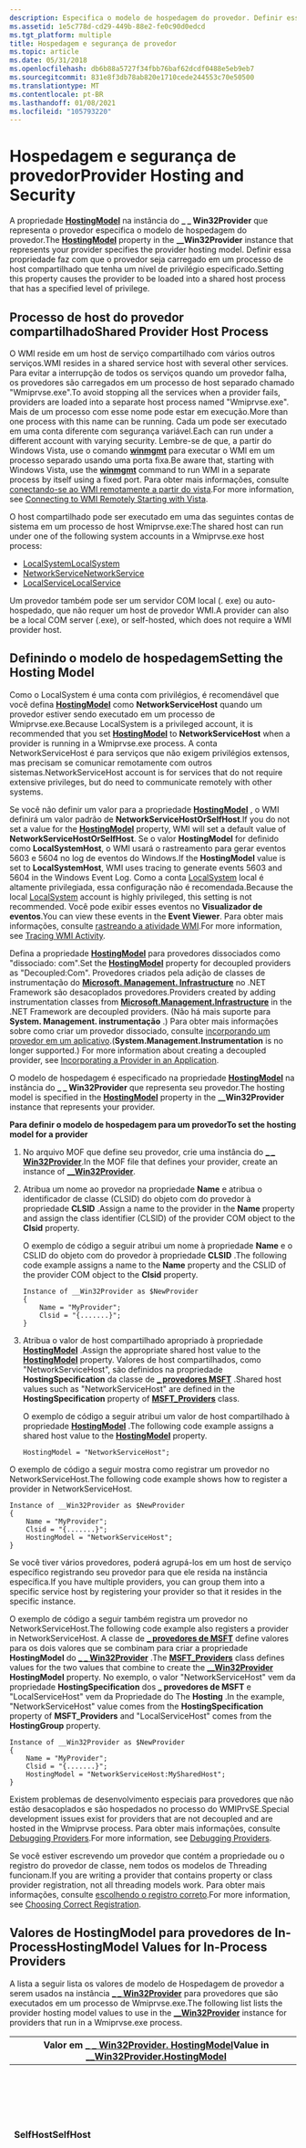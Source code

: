 ```yaml
---
description: Especifica o modelo de hospedagem do provedor. Definir essa propriedade faz com que o provedor seja carregado em um processo de host compartilhado que tenha um nível de privilégio especificado.
ms.assetid: 1e5c778d-cd29-449b-88e2-fe0c90d0edcd
ms.tgt_platform: multiple
title: Hospedagem e segurança de provedor
ms.topic: article
ms.date: 05/31/2018
ms.openlocfilehash: db6b88a5727f34fbb76baf62dcdf0488e5eb9eb7
ms.sourcegitcommit: 831e8f3db78ab820e1710cede244553c70e50500
ms.translationtype: MT
ms.contentlocale: pt-BR
ms.lasthandoff: 01/08/2021
ms.locfileid: "105793220"
---
```

# <a name="provider-hosting-and-security"></a><span data-ttu-id="3826f-104">Hospedagem e segurança de provedor</span><span class="sxs-lookup"><span data-stu-id="3826f-104">Provider Hosting and Security</span></span>

<span data-ttu-id="3826f-105">A propriedade [**HostingModel**](--win32provider.md) na instância do **\_ \_ Win32Provider** que representa o provedor especifica o modelo de hospedagem do provedor.</span><span class="sxs-lookup"><span data-stu-id="3826f-105">The [**HostingModel**](--win32provider.md) property in the **\_\_Win32Provider** instance that represents your provider specifies the provider hosting model.</span></span> <span data-ttu-id="3826f-106">Definir essa propriedade faz com que o provedor seja carregado em um processo de host compartilhado que tenha um nível de privilégio especificado.</span><span class="sxs-lookup"><span data-stu-id="3826f-106">Setting this property causes the provider to be loaded into a shared host process that has a specified level of privilege.</span></span>

## <a name="shared-provider-host-process"></a><span data-ttu-id="3826f-107">Processo de host do provedor compartilhado</span><span class="sxs-lookup"><span data-stu-id="3826f-107">Shared Provider Host Process</span></span>

<span data-ttu-id="3826f-108">O WMI reside em um host de serviço compartilhado com vários outros serviços.</span><span class="sxs-lookup"><span data-stu-id="3826f-108">WMI resides in a shared service host with several other services.</span></span> <span data-ttu-id="3826f-109">Para evitar a interrupção de todos os serviços quando um provedor falha, os provedores são carregados em um processo de host separado chamado "Wmiprvse.exe".</span><span class="sxs-lookup"><span data-stu-id="3826f-109">To avoid stopping all the services when a provider fails, providers are loaded into a separate host process named "Wmiprvse.exe".</span></span> <span data-ttu-id="3826f-110">Mais de um processo com esse nome pode estar em execução.</span><span class="sxs-lookup"><span data-stu-id="3826f-110">More than one process with this name can be running.</span></span> <span data-ttu-id="3826f-111">Cada um pode ser executado em uma conta diferente com segurança variável.</span><span class="sxs-lookup"><span data-stu-id="3826f-111">Each can run under a different account with varying security.</span></span> <span data-ttu-id="3826f-112">Lembre-se de que, a partir do Windows Vista, use o comando [**winmgmt**](winmgmt.md) para executar o WMI em um processo separado usando uma porta fixa.</span><span class="sxs-lookup"><span data-stu-id="3826f-112">Be aware that, starting with Windows Vista, use the [**winmgmt**](winmgmt.md) command to run WMI in a separate process by itself using a fixed port.</span></span> <span data-ttu-id="3826f-113">Para obter mais informações, consulte [conectando-se ao WMI remotamente a partir do vista](connecting-to-wmi-remotely-starting-with-vista.md).</span><span class="sxs-lookup"><span data-stu-id="3826f-113">For more information, see [Connecting to WMI Remotely Starting with Vista](connecting-to-wmi-remotely-starting-with-vista.md).</span></span>

<span data-ttu-id="3826f-114">O host compartilhado pode ser executado em uma das seguintes contas de sistema em um processo de host Wmiprvse.exe:</span><span class="sxs-lookup"><span data-stu-id="3826f-114">The shared host can run under one of the following system accounts in a Wmiprvse.exe host process:</span></span>

-   [<span data-ttu-id="3826f-115">LocalSystem</span><span class="sxs-lookup"><span data-stu-id="3826f-115">LocalSystem</span></span>](/windows/desktop/Services/localsystem-account)
-   [<span data-ttu-id="3826f-116">NetworkService</span><span class="sxs-lookup"><span data-stu-id="3826f-116">NetworkService</span></span>](/windows/desktop/Services/networkservice-account)
-   [<span data-ttu-id="3826f-117">LocalService</span><span class="sxs-lookup"><span data-stu-id="3826f-117">LocalService</span></span>](/windows/desktop/Services/localservice-account)

<span data-ttu-id="3826f-118">Um provedor também pode ser um servidor COM local (. exe) ou auto-hospedado, que não requer um host de provedor WMI.</span><span class="sxs-lookup"><span data-stu-id="3826f-118">A provider can also be a local COM server (.exe), or self-hosted, which does not require a WMI provider host.</span></span>

## <a name="setting-the-hosting-model"></a><span data-ttu-id="3826f-119">Definindo o modelo de hospedagem</span><span class="sxs-lookup"><span data-stu-id="3826f-119">Setting the Hosting Model</span></span>

<span data-ttu-id="3826f-120">Como o LocalSystem é uma conta com privilégios, é recomendável que você defina [**HostingModel**](--win32provider.md) como **NetworkServiceHost** quando um provedor estiver sendo executado em um processo de Wmiprvse.exe.</span><span class="sxs-lookup"><span data-stu-id="3826f-120">Because LocalSystem is a privileged account, it is recommended that you set [**HostingModel**](--win32provider.md) to **NetworkServiceHost** when a provider is running in a Wmiprvse.exe process.</span></span> <span data-ttu-id="3826f-121">A conta NetworkServiceHost é para serviços que não exigem privilégios extensos, mas precisam se comunicar remotamente com outros sistemas.</span><span class="sxs-lookup"><span data-stu-id="3826f-121">NetworkServiceHost account is for services that do not require extensive privileges, but do need to communicate remotely with other systems.</span></span>

<span data-ttu-id="3826f-122">Se você não definir um valor para a propriedade [**HostingModel**](--win32provider.md) , o WMI definirá um valor padrão de **NetworkServiceHostOrSelfHost**.</span><span class="sxs-lookup"><span data-stu-id="3826f-122">If you do not set a value for the [**HostingModel**](--win32provider.md) property, WMI will set a default value of **NetworkServiceHostOrSelfHost**.</span></span> <span data-ttu-id="3826f-123">Se o valor **HostingModel** for definido como **LocalSystemHost**, o WMI usará o rastreamento para gerar eventos 5603 e 5604 no log de eventos do Windows.</span><span class="sxs-lookup"><span data-stu-id="3826f-123">If the **HostingModel** value is set to **LocalSystemHost**, WMI uses tracing to generate events 5603 and 5604 in the Windows Event Log.</span></span> <span data-ttu-id="3826f-124">Como a conta [LocalSystem](/windows/desktop/Services/localsystem-account) local é altamente privilegiada, essa configuração não é recomendada.</span><span class="sxs-lookup"><span data-stu-id="3826f-124">Because the local [LocalSystem](/windows/desktop/Services/localsystem-account) account is highly privileged, this setting is not recommended.</span></span> <span data-ttu-id="3826f-125">Você pode exibir esses eventos no **Visualizador de eventos**.</span><span class="sxs-lookup"><span data-stu-id="3826f-125">You can view these events in the **Event Viewer**.</span></span> <span data-ttu-id="3826f-126">Para obter mais informações, consulte [rastreando a atividade WMI](tracing-wmi-activity.md).</span><span class="sxs-lookup"><span data-stu-id="3826f-126">For more information, see [Tracing WMI Activity](tracing-wmi-activity.md).</span></span>

<span data-ttu-id="3826f-127">Defina a propriedade [**HostingModel**](--win32provider.md) para provedores dissociados como "dissociado: com".</span><span class="sxs-lookup"><span data-stu-id="3826f-127">Set the [**HostingModel**](--win32provider.md) property for decoupled providers as "Decoupled:Com".</span></span> <span data-ttu-id="3826f-128">Provedores criados pela adição de classes de instrumentação do [**Microsoft. Management. Infrastructure**](/previous-versions//hh872326(v=vs.85)) no .NET Framework são desacoplados provedores.</span><span class="sxs-lookup"><span data-stu-id="3826f-128">Providers created by adding instrumentation classes from [**Microsoft.Management.Infrastructure**](/previous-versions//hh872326(v=vs.85)) in the .NET Framework are decoupled providers.</span></span> <span data-ttu-id="3826f-129">(Não há mais suporte para **System. Management. instrumentação** .) Para obter mais informações sobre como criar um provedor dissociado, consulte [incorporando um provedor em um aplicativo](incorporating-a-provider-in-an-application.md).</span><span class="sxs-lookup"><span data-stu-id="3826f-129">(**System.Management.Instrumentation** is no longer supported.) For more information about creating a decoupled provider, see [Incorporating a Provider in an Application](incorporating-a-provider-in-an-application.md).</span></span>

<span data-ttu-id="3826f-130">O modelo de hospedagem é especificado na propriedade [**HostingModel**](--win32provider.md) na instância do **\_ \_ Win32Provider** que representa seu provedor.</span><span class="sxs-lookup"><span data-stu-id="3826f-130">The hosting model is specified in the [**HostingModel**](--win32provider.md) property in the **\_\_Win32Provider** instance that represents your provider.</span></span>

<span data-ttu-id="3826f-131">**Para definir o modelo de hospedagem para um provedor**</span><span class="sxs-lookup"><span data-stu-id="3826f-131">**To set the hosting model for a provider**</span></span>

1.  <span data-ttu-id="3826f-132">No arquivo MOF que define seu provedor, crie uma instância do [**\_ \_ Win32Provider**](--win32provider.md).</span><span class="sxs-lookup"><span data-stu-id="3826f-132">In the MOF file that defines your provider, create an instance of [**\_\_Win32Provider**](--win32provider.md).</span></span>
2.  <span data-ttu-id="3826f-133">Atribua um nome ao provedor na propriedade **Name** e atribua o identificador de classe (CLSID) do objeto com do provedor à propriedade **CLSID** .</span><span class="sxs-lookup"><span data-stu-id="3826f-133">Assign a name to the provider in the **Name** property and assign the class identifier (CLSID) of the provider COM object to the **Clsid** property.</span></span>

    <span data-ttu-id="3826f-134">O exemplo de código a seguir atribui um nome à propriedade **Name** e o CSLID do objeto com do provedor à propriedade **CLSID** .</span><span class="sxs-lookup"><span data-stu-id="3826f-134">The following code example assigns a name to the **Name** property and the CSLID of the provider COM object to the **Clsid** property.</span></span>

    ``` syntax
    Instance of __Win32Provider as $NewProvider
    {
        Name = "MyProvider";
        Clsid = "{.......}";
    }
    ```

3.  <span data-ttu-id="3826f-135">Atribua o valor de host compartilhado apropriado à propriedade [**HostingModel**](--win32provider.md) .</span><span class="sxs-lookup"><span data-stu-id="3826f-135">Assign the appropriate shared host value to the [**HostingModel**](--win32provider.md) property.</span></span> <span data-ttu-id="3826f-136">Valores de host compartilhados, como "NetworkServiceHost", são definidos na propriedade **HostingSpecification** da classe de [**\_ provedores MSFT**](/previous-versions/windows/desktop/wmisystemprov/msft-providers) .</span><span class="sxs-lookup"><span data-stu-id="3826f-136">Shared host values such as "NetworkServiceHost" are defined in the **HostingSpecification** property of [**MSFT\_Providers**](/previous-versions/windows/desktop/wmisystemprov/msft-providers) class.</span></span>

    <span data-ttu-id="3826f-137">O exemplo de código a seguir atribui um valor de host compartilhado à propriedade [**HostingModel**](--win32provider.md) .</span><span class="sxs-lookup"><span data-stu-id="3826f-137">The following code example assigns a shared host value to the [**HostingModel**](--win32provider.md) property.</span></span>

    ``` syntax
    HostingModel = "NetworkServiceHost";
    ```

<span data-ttu-id="3826f-138">O exemplo de código a seguir mostra como registrar um provedor no NetworkServiceHost.</span><span class="sxs-lookup"><span data-stu-id="3826f-138">The following code example shows how to register a provider in NetworkServiceHost.</span></span>

``` syntax
Instance of __Win32Provider as $NewProvider
{
    Name = "MyProvider";
    Clsid = "{.......}";
    HostingModel = "NetworkServiceHost";
}
```

<span data-ttu-id="3826f-139">Se você tiver vários provedores, poderá agrupá-los em um host de serviço específico registrando seu provedor para que ele resida na instância específica.</span><span class="sxs-lookup"><span data-stu-id="3826f-139">If you have multiple providers, you can group them into a specific service host by registering your provider so that it resides in the specific instance.</span></span>

<span data-ttu-id="3826f-140">O exemplo de código a seguir também registra um provedor no NetworkServiceHost.</span><span class="sxs-lookup"><span data-stu-id="3826f-140">The following code example also registers a provider in NetworkServiceHost.</span></span> <span data-ttu-id="3826f-141">A classe de [**\_ provedores de MSFT**](/previous-versions/windows/desktop/wmisystemprov/msft-providers) define valores para os dois valores que se combinam para criar a propriedade **HostingModel** do [**\_ \_ Win32Provider**](--win32provider.md) .</span><span class="sxs-lookup"><span data-stu-id="3826f-141">The [**MSFT\_Providers**](/previous-versions/windows/desktop/wmisystemprov/msft-providers) class defines values for the two values that combine to create the [**\_\_Win32Provider**](--win32provider.md) **HostingModel** property.</span></span> <span data-ttu-id="3826f-142">No exemplo, o valor "NetworkServiceHost" vem da propriedade **HostingSpecification** dos **\_ provedores de MSFT** e "LocalServiceHost" vem da Propriedade do The **Hosting** .</span><span class="sxs-lookup"><span data-stu-id="3826f-142">In the example, "NetworkServiceHost" value comes from the **HostingSpecification** property of **MSFT\_Providers** and "LocalServiceHost" comes from the **HostingGroup** property.</span></span>

``` syntax
Instance of __Win32Provider as $NewProvider
{
    Name = "MyProvider";
    Clsid = "{.......}";
    HostingModel = "NetworkServiceHost:MySharedHost";
}
```

<span data-ttu-id="3826f-143">Existem problemas de desenvolvimento especiais para provedores que não estão desacoplados e são hospedados no processo do WMIPrvSE.</span><span class="sxs-lookup"><span data-stu-id="3826f-143">Special development issues exist for providers that are not decoupled and are hosted in the Wmiprvse process.</span></span> <span data-ttu-id="3826f-144">Para obter mais informações, consulte [Debugging Providers](debugging-providers.md).</span><span class="sxs-lookup"><span data-stu-id="3826f-144">For more information, see [Debugging Providers](debugging-providers.md).</span></span>

<span data-ttu-id="3826f-145">Se você estiver escrevendo um provedor que contém a propriedade ou o registro do provedor de classe, nem todos os modelos de Threading funcionam.</span><span class="sxs-lookup"><span data-stu-id="3826f-145">If you are writing a provider that contains property or class provider registration, not all threading models work.</span></span> <span data-ttu-id="3826f-146">Para obter mais informações, consulte [escolhendo o registro correto](choosing-correct-registration.md).</span><span class="sxs-lookup"><span data-stu-id="3826f-146">For more information, see [Choosing Correct Registration](choosing-correct-registration.md).</span></span>

## <a name="hostingmodel-values-for-in-process-providers"></a><span data-ttu-id="3826f-147">Valores de HostingModel para provedores de In-Process</span><span class="sxs-lookup"><span data-stu-id="3826f-147">HostingModel Values for In-Process Providers</span></span>

<span data-ttu-id="3826f-148">A lista a seguir lista os valores de modelo de Hospedagem de provedor a serem usados na instância [**\_ \_ Win32Provider**](--win32provider.md) para provedores que são executados em um processo de Wmiprvse.exe.</span><span class="sxs-lookup"><span data-stu-id="3826f-148">The following list lists the provider hosting model values to use in the [**\_\_Win32Provider**](--win32provider.md) instance for providers that run in a Wmiprvse.exe process.</span></span>



| <span data-ttu-id="3826f-149">Valor em [ **\_ \_ Win32Provider. HostingModel**](--win32provider.md)</span><span class="sxs-lookup"><span data-stu-id="3826f-149">Value in [**\_\_Win32Provider.HostingModel**](--win32provider.md)</span></span> | <span data-ttu-id="3826f-150">Descrição</span><span class="sxs-lookup"><span data-stu-id="3826f-150">Description</span></span>                                                                                                                                                                                                                                                                                                                                                                                                                                                                                                                                                                                                                                                                                                                                       |
|--------------------------------------------------------------------|---------------------------------------------------------------------------------------------------------------------------------------------------------------------------------------------------------------------------------------------------------------------------------------------------------------------------------------------------------------------------------------------------------------------------------------------------------------------------------------------------------------------------------------------------------------------------------------------------------------------------------------------------------------------------------------------------------------------------------------------------|
| <span data-ttu-id="3826f-151">**SelfHost**</span><span class="sxs-lookup"><span data-stu-id="3826f-151">**SelfHost**</span></span>                                                       | <span data-ttu-id="3826f-152">O provedor é iniciado usando a implementação do servidor local em vez de em processo.</span><span class="sxs-lookup"><span data-stu-id="3826f-152">The provider starts using the local server implementation instead of in-process.</span></span> <span data-ttu-id="3826f-153">O contexto de segurança do processo no qual o provedor é executado determina o contexto de segurança do provedor.</span><span class="sxs-lookup"><span data-stu-id="3826f-153">The security context of the process in which the provider runs determines the provider security context.</span></span>                                                                                                                                                                                                                                                                                                                                                                                                                                                                                                                                                         |
| <span data-ttu-id="3826f-154">**LocalSystemHost**</span><span class="sxs-lookup"><span data-stu-id="3826f-154">**LocalSystemHost**</span></span>                                                | <span data-ttu-id="3826f-155">O provedor, se implementado como em processo, é carregado em um host de provedor compartilhado em execução no contexto [LocalSystem](/windows/desktop/Services/localsystem-account) .</span><span class="sxs-lookup"><span data-stu-id="3826f-155">The provider, if implemented as in-process, is loaded into a shared provider host running under [LocalSystem](/windows/desktop/Services/localsystem-account) context.</span></span> <span data-ttu-id="3826f-156">A partir do Windows Vista, o **LocalSystemHost** não será mais o modelo de hospedagem padrão se o [**HostingModel**](--win32provider.md) de um provedor WMI (**\_ \_ Win32Provider**.\*\*\*\* A Propriedade HostingModel) não está especificada.</span><span class="sxs-lookup"><span data-stu-id="3826f-156">Starting with Windows Vista, **LocalSystemHost** is no longer the default hosting model if the [**HostingModel**](--win32provider.md) of a WMI provider (**\_\_Win32Provider**.**HostingModel** property) is unspecified.</span></span> <span data-ttu-id="3826f-157">Para obter mais informações, consulte [segurança dos modelos de hospedagem](#provider-hosting-and-security).</span><span class="sxs-lookup"><span data-stu-id="3826f-157">For more information, see [Security of Hosting Models](#provider-hosting-and-security).</span></span>                                                                                                                                                                                                                                                                               |
| <span data-ttu-id="3826f-158">**LocalSystemHostOrSelfHost**</span><span class="sxs-lookup"><span data-stu-id="3826f-158">**LocalSystemHostOrSelfHost**</span></span>                                      | <span data-ttu-id="3826f-159">O provedor é auto-hospedado ou carregado no processo de Wmiprvse.exe em execução na conta [LocalSystem](/windows/desktop/Services/localsystem-account) .</span><span class="sxs-lookup"><span data-stu-id="3826f-159">The provider is self-hosted or loaded into the Wmiprvse.exe process running under the [LocalSystem](/windows/desktop/Services/localsystem-account) account.</span></span> <span data-ttu-id="3826f-160">Como o LocalSystem é uma conta altamente privilegiada, uma entrada é gerada no log de eventos do NT de segurança para notificar os administradores sobre um provedor em execução nesse status confiável.</span><span class="sxs-lookup"><span data-stu-id="3826f-160">Because LocalSystem is a highly privileged account, an entry is generated in the Security NT Event Log to notify administrators of a provider running in this trusted status.</span></span>                                                                                                                                                                                                                                                                                                                                                                                                                              |
| <span data-ttu-id="3826f-161">**NetworkServiceHost**</span><span class="sxs-lookup"><span data-stu-id="3826f-161">**NetworkServiceHost**</span></span>                                             | <span data-ttu-id="3826f-162">O provedor, se implementado como em processo, é carregado no processo de Wmiprvse.exe em execução na conta [NetworkService](/windows/desktop/Services/networkservice-account) .</span><span class="sxs-lookup"><span data-stu-id="3826f-162">The provider, if implemented as in-process, is loaded into the Wmiprvse.exe process running under [NetworkService](/windows/desktop/Services/networkservice-account) account.</span></span> <span data-ttu-id="3826f-163">A partir do Windows Vista, esse é o modelo de hospedagem padrão se o [**HostingModel**](--win32provider.md) de um provedor WMI (**\_ \_ Win32Provider**.\*\*\*\* A Propriedade HostingModel) não está especificada.</span><span class="sxs-lookup"><span data-stu-id="3826f-163">Starting with Windows Vista, this is the default hosting model if the [**HostingModel**](--win32provider.md) of a WMI provider (**\_\_Win32Provider**.**HostingModel** property) is unspecified.</span></span> <span data-ttu-id="3826f-164">Para obter mais informações, consulte [segurança dos modelos de hospedagem](#provider-hosting-and-security).</span><span class="sxs-lookup"><span data-stu-id="3826f-164">For more information, see [Security of Hosting Models](#provider-hosting-and-security).</span></span><br/> <span data-ttu-id="3826f-165">O **NetworkServiceHost** tem privilégios limitados e, portanto, reduz a possibilidade de um ataque de elevação de privilégio.</span><span class="sxs-lookup"><span data-stu-id="3826f-165">**NetworkServiceHost** has limited privileges and therefore reduces the possibility of an elevation of privilege attack.</span></span> <span data-ttu-id="3826f-166">Se o provedor operar apenas no computador local, defina a propriedade [**HostingModel**](--win32provider.md) como **LocalServiceHost**.</span><span class="sxs-lookup"><span data-stu-id="3826f-166">If the provider only operates within the local computer, then set the [**HostingModel**](--win32provider.md) property to **LocalServiceHost**.</span></span><br/> |
| <span data-ttu-id="3826f-167">**NetworkServiceHostOrSelfHost**</span><span class="sxs-lookup"><span data-stu-id="3826f-167">**NetworkServiceHostOrSelfHost**</span></span>                                   | <span data-ttu-id="3826f-168">O provedor é auto-hospedado ou carregado no processo de WmiPrvse.exe em execução na conta [NetworkService](/windows/desktop/Services/networkservice-account) .</span><span class="sxs-lookup"><span data-stu-id="3826f-168">The provider is self-hosted or loaded into the WmiPrvse.exe process running under the [NetworkService](/windows/desktop/Services/networkservice-account) account.</span></span> <span data-ttu-id="3826f-169">**NetworkServiceHostOrSelfHost** é a configuração padrão quando a [**Propriedade HostingModel**](--win32provider.md) em **\_ \_ Win32Provider** é **nula**.</span><span class="sxs-lookup"><span data-stu-id="3826f-169">**NetworkServiceHostOrSelfHost** is the default configuration when the [**HostingModel**](--win32provider.md) property in **\_\_Win32Provider** is **NULL**.</span></span> <span data-ttu-id="3826f-170">Como **NetworkServiceHostOrSelfHost** é o padrão, os provedores de sistemas operacionais anteriores podem continuar a funcionar no Windows Vista, no windows Server 2008 e em sistemas operacionais posteriores.</span><span class="sxs-lookup"><span data-stu-id="3826f-170">Because **NetworkServiceHostOrSelfHost** is the default, providers from earlier operating systems can continue to work in Windows Vista, Windows Server 2008, and later operating systems.</span></span>                                                                                                                                                                                                                                             |
| <span data-ttu-id="3826f-171">**LocalServiceHost**</span><span class="sxs-lookup"><span data-stu-id="3826f-171">**LocalServiceHost**</span></span>                                               | <span data-ttu-id="3826f-172">O provedor, se implementado como em processo, é carregado no processo de Wmiprvse.exe em execução na conta [LocalService](/windows/desktop/Services/localservice-account) .</span><span class="sxs-lookup"><span data-stu-id="3826f-172">The provider, if implemented as in-process, is loaded into the Wmiprvse.exe process running under the [LocalService](/windows/desktop/Services/localservice-account) account.</span></span> <span data-ttu-id="3826f-173">Esse é o modelo de hospedagem recomendado para serviços porque o LocalService tem privilégios limitados.</span><span class="sxs-lookup"><span data-stu-id="3826f-173">This is the recommended hosting model for services because LocalService has limited privileges.</span></span>                                                                                                                                                                                                                                                                                                                                                                                                                                                                                          |



 

## <a name="hostingmodel-values-for-decoupled-providers"></a><span data-ttu-id="3826f-174">Valores de HostingModel para provedores dissociados</span><span class="sxs-lookup"><span data-stu-id="3826f-174">HostingModel Values for Decoupled Providers</span></span>

<span data-ttu-id="3826f-175">A lista a seguir lista os valores de modelo de Hospedagem de provedor para provedores dissociados.</span><span class="sxs-lookup"><span data-stu-id="3826f-175">The following list lists the provider hosting model values for decoupled providers.</span></span>

<dl> <dt>

<span data-ttu-id="3826f-176"><span id="Decoupled_Com"></span><span id="decoupled_com"></span><span id="DECOUPLED_COM"></span>**Dissociado: com**</span><span class="sxs-lookup"><span data-stu-id="3826f-176"><span id="Decoupled_Com"></span><span id="decoupled_com"></span><span id="DECOUPLED_COM"></span>**Decoupled:Com**</span></span>
</dt> <dd>

<span data-ttu-id="3826f-177">O provedor é um provedor dissociado hospedado em um processo separado que é um cliente do WMI.</span><span class="sxs-lookup"><span data-stu-id="3826f-177">The provider is a decoupled provider hosted in a separate process that is a client to WMI.</span></span>

<span data-ttu-id="3826f-178">O exemplo a seguir mostra o especificador FoldIdentity para a propriedade [**HostingModel**](--win32provider.md) definida como **false**, que permite que o provedor represente o cliente.</span><span class="sxs-lookup"><span data-stu-id="3826f-178">The following example shows the FoldIdentity specifier for the [**HostingModel**](--win32provider.md) property set to **FALSE**, which allows the provider to impersonate the client.</span></span>

``` syntax
Decoupled:Com:FoldIdentity(FALSE)
```

<span data-ttu-id="3826f-179">Se FoldIdentity não for especificado, o valor de FoldIdentity será definido como **true** por padrão.</span><span class="sxs-lookup"><span data-stu-id="3826f-179">If FoldIdentity is not specified, the FoldIdentity value is set to **TRUE** by default.</span></span> <span data-ttu-id="3826f-180">Por motivos de segurança, é recomendável que você não especifique FoldIdentity (FALSE), já que um aplicativo não autorizado com representação de delegate pode afetar um domínio inteiro.</span><span class="sxs-lookup"><span data-stu-id="3826f-180">For security reasons, it is recommended that you not specify FoldIdentity(FALSE) since a rogue application with impersonation of Delegate can affect an entire domain.</span></span>

<span data-ttu-id="3826f-181">O exemplo a seguir mostra a propriedade [**HostingModel**](--win32provider.md) definida da maneira recomendada que é equivalente a definir FOLDIDENTITY (true).</span><span class="sxs-lookup"><span data-stu-id="3826f-181">The following example shows the [**HostingModel**](--win32provider.md) property set in the recommended manner that is equivalent to setting FoldIdentity(TRUE).</span></span>

``` syntax
Decoupled:Com
```

</dd> <dt>

<span data-ttu-id="3826f-182"><span id="Decoupled_Noncom"></span><span id="decoupled_noncom"></span><span id="DECOUPLED_NONCOM"></span>**Dissociado: noncom**</span><span class="sxs-lookup"><span data-stu-id="3826f-182"><span id="Decoupled_Noncom"></span><span id="decoupled_noncom"></span><span id="DECOUPLED_NONCOM"></span>**Decoupled:Noncom**</span></span>
</dt> <dd>

<span data-ttu-id="3826f-183">Somente para uso interno.</span><span class="sxs-lookup"><span data-stu-id="3826f-183">For internal use only.</span></span> <span data-ttu-id="3826f-184">Não há suporte.</span><span class="sxs-lookup"><span data-stu-id="3826f-184">Not supported.</span></span>

</dd> </dl>

## <a name="security-of-hosting-models"></a><span data-ttu-id="3826f-185">Segurança dos modelos de hospedagem</span><span class="sxs-lookup"><span data-stu-id="3826f-185">Security of Hosting Models</span></span>

<span data-ttu-id="3826f-186">Na maioria das situações, o **LocalSystem** é desnecessário e o contexto de **NetworkServiceHost** é mais apropriado.</span><span class="sxs-lookup"><span data-stu-id="3826f-186">For most situations, **LocalSystem** is unnecessary and the **NetworkServiceHost** context is more appropriate.</span></span> <span data-ttu-id="3826f-187">A maioria dos provedores de WMI deve representar o contexto do Client Security para executar as operações solicitadas em nome do cliente WMI.</span><span class="sxs-lookup"><span data-stu-id="3826f-187">Most WMI Providers must impersonate the client security context to perform requested operations on behalf of the WMI client.</span></span> <span data-ttu-id="3826f-188">A partir do Windows Vista, um provedor WMI que não tem uma definição de modelo de hospedagem e é executado como se fosse executado em **LocalSystem** não será executado corretamente.</span><span class="sxs-lookup"><span data-stu-id="3826f-188">Starting with Windows Vista, a WMI provider that lacks a hosting model definition and executes as if it is running under **LocalSystem** will not run properly.</span></span> <span data-ttu-id="3826f-189">Para corrigir essa situação, altere o modelo de hospedagem esperado e verifique se o código do provedor WMI executa as operações no contexto do Client Security, representando o cliente WMI.</span><span class="sxs-lookup"><span data-stu-id="3826f-189">To correct this situation, change the expected hosting model and ensure that the WMI provider code performs the operations in the client security context by impersonating the WMI client.</span></span> <span data-ttu-id="3826f-190">O LocalSystem raramente é um requisito.</span><span class="sxs-lookup"><span data-stu-id="3826f-190">LocalSystem is rarely an requirement.</span></span> <span data-ttu-id="3826f-191">Se o seu provedor precisar ter esse nível de privilégio, especifique o modelo de hospedagem com a seguinte instrução no arquivo MOF.</span><span class="sxs-lookup"><span data-stu-id="3826f-191">If your provider must have that level of privilege, specify the hosting model with the following statement in the MOF file.</span></span>

``` syntax
HostingModel=LocalSystemHost
```

## <a name="related-topics"></a><span data-ttu-id="3826f-192">Tópicos relacionados</span><span class="sxs-lookup"><span data-stu-id="3826f-192">Related topics</span></span>

<dl> <dt>

[<span data-ttu-id="3826f-193">Escolhendo o registro correto</span><span class="sxs-lookup"><span data-stu-id="3826f-193">Choosing Correct Registration</span></span>](choosing-correct-registration.md)
</dt> <dt>

[<span data-ttu-id="3826f-194">Acesso a namespaces WMI</span><span class="sxs-lookup"><span data-stu-id="3826f-194">Access to WMI Namespaces</span></span>](access-to-wmi-namespaces.md)
</dt> <dt>

[<span data-ttu-id="3826f-195">Protegendo namespaces WMI</span><span class="sxs-lookup"><span data-stu-id="3826f-195">Securing WMI Namespaces</span></span>](securing-wmi-namespaces.md)
</dt> <dt>

[<span data-ttu-id="3826f-196">Configuração do provedor e classes de solução de problemas</span><span class="sxs-lookup"><span data-stu-id="3826f-196">Provider Configuration and Troubleshooting Classes</span></span>](provider-configuration-and-troubleshooting-classes.md)
</dt> <dt>

[<span data-ttu-id="3826f-197">**Provedores de MSFT \_**</span><span class="sxs-lookup"><span data-stu-id="3826f-197">**MSFT\_Providers**</span></span>](/previous-versions/windows/desktop/wmisystemprov/msft-providers)
</dt> <dt>

[<span data-ttu-id="3826f-198">Mantendo a segurança do WMI</span><span class="sxs-lookup"><span data-stu-id="3826f-198">Maintaining WMI Security</span></span>](maintaining-wmi-security.md)
</dt> </dl>

 

